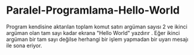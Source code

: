 # Paralel-Programlama-Hello-World
Program kendisine aktarılan toplam komut satırı argüman sayısı 2 ve ikinci argüman olan tam sayı kadar ekrana "Hello World" yazdırır . Eğer ikinci argüman bir tam sayı değilse herhangi bir işlem yapmadan bir uyarı mesajı ile sona eriyor.
